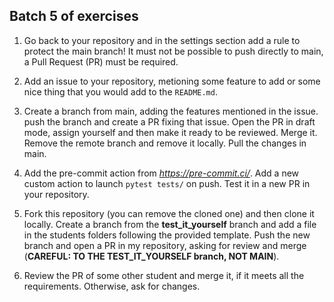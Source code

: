 ## Batch 5 of exercises

1. Go back to your repository and in the settings section add a rule to protect
   the main branch! It must not be possible to push directly to main, a Pull
   Request (PR) must be required.

2. Add an issue to your repository, metioning some feature to add or some nice
   thing that you would add to the `README.md`.

3. Create a branch from main, adding the features mentioned in the issue. push
   the branch and create a PR fixing that issue. Open the PR in draft mode,
   assign yourself and then make it ready to be reviewed. Merge it. Remove the
   remote branch and remove it locally. Pull the changes in main.

4. Add the pre-commit action from _https://pre-commit.ci/_. Add a new custom
   action to launch `pytest tests/` on push. Test it in a new PR in your
   repository.

5. Fork this repository (you can remove the cloned one) and then clone it
   locally. Create a branch from the **test_it_yourself** branch and add a file
   in the students folders following the provided template. Push the new branch
   and open a PR in my repository, asking for review and merge (**CAREFUL: TO
   THE TEST_IT_YOURSELF branch, NOT MAIN**).

6. Review the PR of some other student and merge it, if it meets all the
   requirements. Otherwise, ask for changes.
